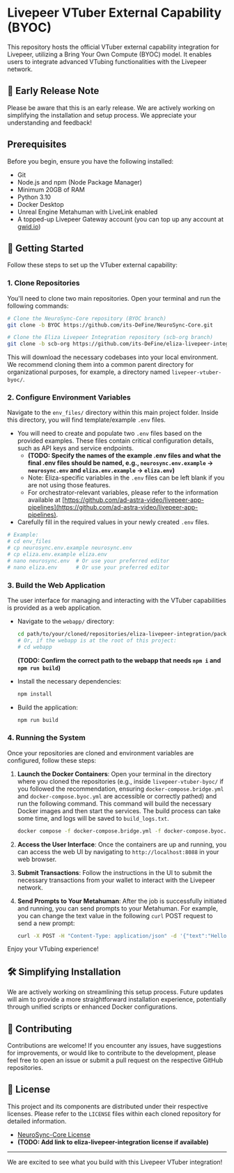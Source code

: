 # Livepeer VTuber External Capability (BYOC)

This repository hosts the official VTuber external capability integration for Livepeer, utilizing a Bring Your Own Compute (BYOC) model. It enables users to integrate advanced VTubing functionalities with the Livepeer network.

## 📢 Early Release Note

Please be aware that this is an early release. We are actively working on simplifying the installation and setup process. We appreciate your understanding and feedback!

##  Prerequisites

Before you begin, ensure you have the following installed:
*   Git
*   Node.js and npm (Node Package Manager)
*   Minimum 20GB of RAM
*   Python 3.10
*   Docker Desktop
*   Unreal Engine Metahuman with LiveLink enabled
*   A topped-up Livepeer Gateway account (you can top up any account at [gwid.io](https://gwid.io/))

## 🚀 Getting Started

Follow these steps to set up the VTuber external capability:

### 1. Clone Repositories

You'll need to clone two main repositories. Open your terminal and run the following commands:

```bash
# Clone the NeuroSync-Core repository (BYOC branch)
git clone -b BYOC https://github.com/its-DeFine/NeuroSync-Core.git

# Clone the Eliza Livepeer Integration repository (scb-org branch)
git clone -b scb-org https://github.com/its-DeFine/eliza-livepeer-integration.git
```

This will download the necessary codebases into your local environment. We recommend cloning them into a common parent directory for organizational purposes, for example, a directory named `livepeer-vtuber-byoc/`.

### 2. Configure Environment Variables

Navigate to the `env_files/` directory within this main project folder. Inside this directory, you will find template/example `.env` files.

*   You will need to create and populate two `.env` files based on the provided examples. These files contain critical configuration details, such as API keys and service endpoints.
    *   **(TODO: Specify the names of the example .env files and what the final .env files should be named, e.g., `neurosync.env.example` -> `neurosync.env` and `eliza.env.example` -> `eliza.env`)**
    *   Note: Eliza-specific variables in the `.env` files can be left blank if you are not using those features.
    *   For orchestrator-relevant variables, please refer to the information available at [https://github.com/ad-astra-video/livepeer-app-pipelines](https://github.com/ad-astra-video/livepeer-app-pipelines).
*   Carefully fill in the required values in your newly created `.env` files.

```bash
# Example:
# cd env_files
# cp neurosync.env.example neurosync.env
# cp eliza.env.example eliza.env
# nano neurosync.env  # Or use your preferred editor
# nano eliza.env      # Or use your preferred editor
```

### 3. Build the Web Application

The user interface for managing and interacting with the VTuber capabilities is provided as a web application.

*   Navigate to the `webapp/` directory:
    ```bash
    cd path/to/your/cloned/repositories/eliza-livepeer-integration/packages/app # Adjust path if necessary, or to the main webapp folder if structure is different
    # Or, if the webapp is at the root of this project:
    # cd webapp
    ```
    **(TODO: Confirm the correct path to the webapp that needs `npm i` and `npm run build`)**

*   Install the necessary dependencies:
    ```bash
    npm install
    ```

*   Build the application:
    ```bash
    npm run build
    ```

### 4. Running the System

Once your repositories are cloned and environment variables are configured, follow these steps:

1.  **Launch the Docker Containers**:
    Open your terminal in the directory where you cloned the repositories (e.g., inside `livepeer-vtuber-byoc/` if you followed the recommendation, ensuring `docker-compose.bridge.yml` and `docker-compose.byoc.yml` are accessible or correctly pathed) and run the following command. This command will build the necessary Docker images and then start the services. The build process can take some time, and logs will be saved to `build_logs.txt`.
    ```bash
    docker compose -f docker-compose.bridge.yml -f docker-compose.byoc.yml build --progress=plain > build_logs.txt 2>&1 && docker compose -f docker-compose.bridge.yml -f docker-compose.byoc.yml up
    ```

2.  **Access the User Interface**:
    Once the containers are up and running, you can access the web UI by navigating to `http://localhost:8088` in your web browser.

3.  **Submit Transactions**:
    Follow the instructions in the UI to submit the necessary transactions from your wallet to interact with the Livepeer network.

4.  **Send Prompts to Your Metahuman**:
    After the job is successfully initiated and running, you can send prompts to your Metahuman. For example, you can change the text value in the following `curl` POST request to send a new prompt:
    ```bash
    curl -X POST -H "Content-Type: application/json" -d '{"text":"Hello from curl"}' http://localhost:5001/process_text
    ```

Enjoy your VTubing experience!

## 🛠️ Simplifying Installation

We are actively working on streamlining this setup process. Future updates will aim to provide a more straightforward installation experience, potentially through unified scripts or enhanced Docker configurations.

## 🤝 Contributing

Contributions are welcome! If you encounter any issues, have suggestions for improvements, or would like to contribute to the development, please feel free to open an issue or submit a pull request on the respective GitHub repositories.

## 📄 License

This project and its components are distributed under their respective licenses. Please refer to the `LICENSE` files within each cloned repository for detailed information.
*   [NeuroSync-Core License](https://github.com/its-DeFine/NeuroSync-Core/blob/BYOC/LICENCE)
*   **(TODO: Add link to eliza-livepeer-integration license if available)**

---

We are excited to see what you build with this Livepeer VTuber integration! 